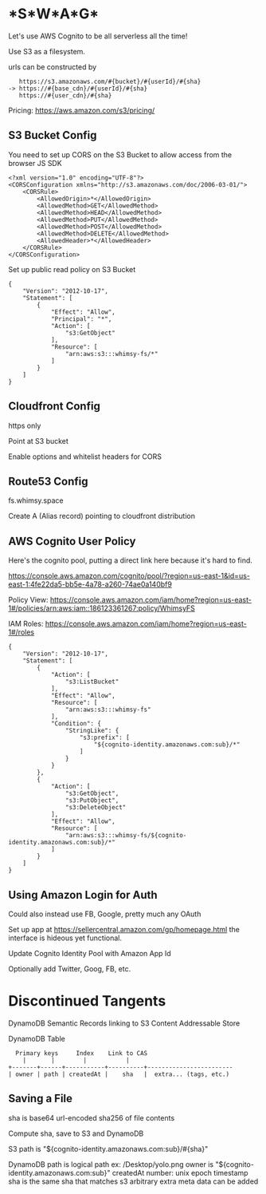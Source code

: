 \*S\*W\*A\*G\*
==============

Let's use AWS Cognito to be all serverless all the time!

Use S3 as a filesystem.

urls can be constructed by

       https://s3.amazonaws.com/#{bucket}/#{userId}/#{sha}
    -> https://#{base_cdn}/#{userId}/#{sha}
       https://#{user_cdn}/#{sha}

Pricing: https://aws.amazon.com/s3/pricing/

S3 Bucket Config
----------------

You need to set up CORS on the S3 Bucket to allow access from the browser JS SDK

    <?xml version="1.0" encoding="UTF-8"?>
    <CORSConfiguration xmlns="http://s3.amazonaws.com/doc/2006-03-01/">
        <CORSRule>
            <AllowedOrigin>*</AllowedOrigin>
            <AllowedMethod>GET</AllowedMethod>
            <AllowedMethod>HEAD</AllowedMethod>
            <AllowedMethod>PUT</AllowedMethod>
            <AllowedMethod>POST</AllowedMethod>
            <AllowedMethod>DELETE</AllowedMethod>
            <AllowedHeader>*</AllowedHeader>
        </CORSRule>
    </CORSConfiguration>

Set up public read policy on S3 Bucket

    {
    	"Version": "2012-10-17",
    	"Statement": [
    		{
    			"Effect": "Allow",
    			"Principal": "*",
    			"Action": [
    				"s3:GetObject"
    			],
    			"Resource": [
    				"arn:aws:s3:::whimsy-fs/*"
    			]
    		}
    	]
    }

Cloudfront Config
-----------------

https only

Point at S3 bucket

Enable options and whitelist headers for CORS


Route53 Config
--------------

fs.whimsy.space

Create A (Alias record) pointing to cloudfront distribution


AWS Cognito User Policy
-----------------------

Here's the cognito pool, putting a direct link here because it's hard to find.

https://console.aws.amazon.com/cognito/pool/?region=us-east-1&id=us-east-1:4fe22da5-bb5e-4a78-a260-74ae0a140bf9

Policy View: https://console.aws.amazon.com/iam/home?region=us-east-1#/policies/arn:aws:iam::186123361267:policy/WhimsyFS

IAM Roles: https://console.aws.amazon.com/iam/home?region=us-east-1#/roles

    {
        "Version": "2012-10-17",
        "Statement": [
            {
                "Action": [
                    "s3:ListBucket"
                ],
                "Effect": "Allow",
                "Resource": [
                    "arn:aws:s3:::whimsy-fs"
                ],
                "Condition": {
                    "StringLike": {
                        "s3:prefix": [
                            "${cognito-identity.amazonaws.com:sub}/*"
                        ]
                    }
                }
            },
            {
                "Action": [
                    "s3:GetObject",
                    "s3:PutObject",
                    "s3:DeleteObject"
                ],
                "Effect": "Allow",
                "Resource": [
                    "arn:aws:s3:::whimsy-fs/${cognito-identity.amazonaws.com:sub}/*"
                ]
            }
        ]
    }

Using Amazon Login for Auth
---------------------------

Could also instead use FB, Google, pretty much any OAuth

Set up app at https://sellercentral.amazon.com/gp/homepage.html the interface is
hideous yet functional.

Update Cognito Identity Pool with Amazon App Id

Optionally add Twitter, Goog, FB, etc.


Discontinued Tangents
=====================

DynamoDB Semantic Records linking to S3 Content Addressable Store

DynamoDB Table

      Primary keys     Index    Link to CAS
        |       |        |           |
    +-------+------+-----------+----------+------------------------
    | owner | path | createdAt |    sha   |  extra... (tags, etc.)


Saving a File
-------------

sha is base64 url-encoded sha256 of file contents

Compute sha, save to S3 and DynamoDB

S3 path is "${cognito-identity.amazonaws.com:sub}/#{sha}"

DynamoDB path is logical path ex: /Desktop/yolo.png
owner is "${cognito-identity.amazonaws.com:sub}"
createdAt number: unix epoch timestamp
sha is the same sha that matches s3
arbitrary extra meta data can be added

